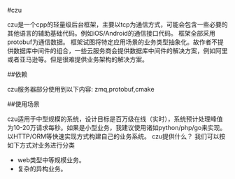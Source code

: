 #czu

  czu是一个cpp的轻量级后台框架，主要以tcp为通信方式，可能会包含一些必要的其他语言的辅助基础代码。例如iOS/Android的通信接口代码。
  框架全部采用protobuf为通信数据。
  框架试图将特定应用场景的业务类型抽象化。故作者不提供数据库中间件的组合，一些云服务商会提供数据库中间件的解决方案，例如阿里或者亚马逊等。但是很难提供业务架构的解决方案。

##依赖

  czu服务器部分使用到以下内容:
  zmq,protobuf,cmake

##使用场景

  czu适用于中型规模的系统，设计目标是百万级在线（实时），系统预计处理峰值为10-20万请求每秒。如果是小型业务，我建议使用诸如python/php/go来实现。以HTTP/ORM等快速实现方式构建自己的业务系统。
  czu提供什么？
  我们可以按如下方式对业务进行分类
  * web类型中等规模业务。
  * 复杂的异构业务。
